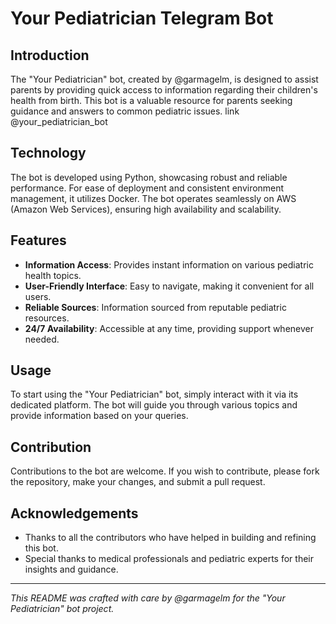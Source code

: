 # Your Pediatrician Telegram Bot

## Introduction

The "Your Pediatrician" bot, created by @garmagelm, is designed to assist parents by providing quick access to information regarding their children's health from birth. This bot is a valuable resource for parents seeking guidance and answers to common pediatric issues.
link @your_pediatrician_bot

## Technology

The bot is developed using Python, showcasing robust and reliable performance. For ease of deployment and consistent environment management, it utilizes Docker. The bot operates seamlessly on AWS (Amazon Web Services), ensuring high availability and scalability.

## Features

- **Information Access**: Provides instant information on various pediatric health topics.
- **User-Friendly Interface**: Easy to navigate, making it convenient for all users.
- **Reliable Sources**: Information sourced from reputable pediatric resources.
- **24/7 Availability**: Accessible at any time, providing support whenever needed.

## Usage

To start using the "Your Pediatrician" bot, simply interact with it via its dedicated platform. The bot will guide you through various topics and provide information based on your queries.

## Contribution

Contributions to the bot are welcome. If you wish to contribute, please fork the repository, make your changes, and submit a pull request.

## Acknowledgements

- Thanks to all the contributors who have helped in building and refining this bot.
- Special thanks to medical professionals and pediatric experts for their insights and guidance.

---

*This README was crafted with care by @garmagelm for the "Your Pediatrician" bot project.*
